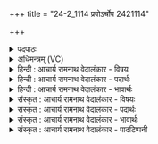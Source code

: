 +++
title = "24-2_1114 प्रवोऽर्चोप 2421114"

+++
<details><summary>पदपाठः</summary>

अ꣡र्च꣢꣯न्ति। अ꣣र्क꣢म्। म꣣रु꣡तः꣢। स्व꣣र्काः꣢। सु꣣। अर्काः꣢। आ। स्तो꣣भति। श्रुतः꣡। यु꣡वा꣢꣯। सः। इ꣡न्द्रः꣢꣯। १११४।
</details>

<details><summary>अधिमन्त्रम् (VC)</summary>

- इन्द्रः
- वामदेवः
- द्विपदा विराट्
- पञ्चमः
</details>

<details><summary>हिन्दी : आचार्य रामनाथ वेदालंकार - विषयः</summary>

द्वितीया ऋचा पूर्वार्चिक में ४४५ क्रमाङ्क पर परमात्मा के विषय में व्याख्यात हो चुकी है। यहाँ गुरु-शिष्य का और राजा-प्रजा का विषय वर्णित है।
</details>

<details><summary>हिन्दी : आचार्य रामनाथ वेदालंकार - पदार्थः</summary>

पदार्थान्वयभाषाः -  प्रथम—गुरु और शिष्य के पक्ष में। (स्वर्काः) शुभ वेदमन्त्रों का पाठ करनेवा्ले (मरुतः) प्राणायाम के अभ्यासी शिष्य (अर्कम्) पूजनीय आचार्यदेव का (अर्चन्ति) सत्कार करते हैं। (श्रुतः) प्रसिद्ध, (युवा) युवा के तुल्य सक्रिय (सः इन्द्रः) वह आचार्य, उन्हें (आ स्तोभति) विद्या आदि के प्रदान द्वारा सहारा देता है ॥ द्वितीय—राजा और प्रजा के पक्ष में। (स्वर्काः) सूर्यसम अतितेजस्वी (मरुतः) राष्ट्रवासी मनुष्य (अर्कम्) तेजस्वी राजा का (अर्चन्ति) सत्कार करते हैं। (श्रुतः) सबके द्वारा जिसके गुण सुने गये हैं, ऐसा (युवा) युवक (सः इन्द्रः) वह वीर राजा, उनकी (आ स्तोभति) शरण देकर रक्षा करता है ॥२॥ यहाँ श्लेषालङ्कार है ॥२॥
</details>

<details><summary>हिन्दी : आचार्य रामनाथ वेदालंकार - भावार्थः</summary>

भावार्थभाषाः -  शिष्यों से सत्कार किया गया आचार्य और प्रजाजनों से सत्कार किया गया राजा पूर्णरूप से उनका हित करता है ॥२॥
</details>

<details><summary>संस्कृत : आचार्य रामनाथ वेदालंकार - विषयः</summary>

द्वितीया ऋक् पूर्वार्चिके ४४५ क्रमाङ्के परमात्मविषय एव व्याख्याता। अत्र गुरुशिष्यविषयो राजप्रजाविषयश्च वर्ण्यते।
</details>

<details><summary>संस्कृत : आचार्य रामनाथ वेदालंकार - पदार्थः</summary>

पदार्थान्वयभाषाः -  प्रथमः—गुरुशिष्यपरः। (स्वर्काः) सुमन्त्रपाठिनः। [अर्को मन्त्रो भवति यदनेनार्चन्ति। निरु० ५।४।] (मरुतः) प्राणायामाभ्यासिनः शिष्याः (अर्कम्) अर्चनीयम् आचार्यदेवम्। [अर्को देवो भवति यदेनमर्चन्ति निरु० ५।४।] (अर्चन्ति) सत्कुर्वन्ति। (श्रुतः) प्रसिद्धः (युवा) तरुणवत् सक्रियः (सः इन्द्रः) स आचार्यः, तान् (आ स्तोभति) विद्यादिप्रदानेन अवलम्बं प्रयच्छति ॥ द्वितीयः—राजप्रजापरः (स्वर्काः) सूर्यवत् सुतेजस्विनः (मरुतः) राष्ट्रवासिनो मनुष्याः (अर्कम्) तेजस्विनं नृपम् (अर्चन्ति) सत्कुर्वन्ति। (श्रुतः) सर्वैः श्रुतगुणः, (युवा) यौवनसम्पन्नः (सः इन्द्रः) असौ वीरो राजा, तान् (आ स्तोभति) शरणप्रदानेन रक्षति ॥२॥ अत्र श्लेषालङ्कारः ॥२॥
</details>

<details><summary>संस्कृत : आचार्य रामनाथ वेदालंकार - भावार्थः</summary>

भावार्थभाषाः -  शिष्यैः सत्कृत आचार्यः प्रजाजनैश्च सत्कृतो राजा सर्वात्मना तेषां हितं सम्पादयति ॥२॥
</details>

<details><summary>संस्कृत : आचार्य रामनाथ वेदालंकार - पादटिप्पनी</summary>

टिप्पणी:   १.साम० ४४५।
</details>
